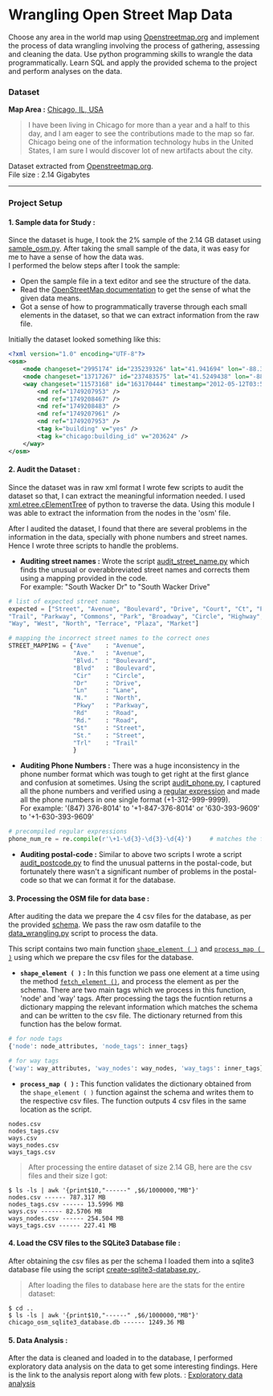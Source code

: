 # Wrangling Open Street Map Data

Choose any area in the world map using [Openstreetmap.org](https://www.openstreetmap.org) and implement the process of data wrangling involving the process of gathering, assessing and cleaning the data. Use python programming skills to wrangle the data programmatically. Learn SQL and apply the provided schema to the project and perform analyses on the data.

### Dataset
**Map Area :** [Chicago, IL, USA](https://en.wikipedia.org/wiki/Chicago)<br/>
> I have been living in Chicago for more than a year and a half to this day, and I am eager to see the contributions made to the map so far. Chicago being one of the information technology hubs in the United States, I am sure I would discover lot of new artifacts about the city.

Dataset extracted from [Openstreetmap.org](ps://www.openstreetmap.org).<br/>
File size : 2.14 Gigabytes <br/>

---

### Project Setup

#### **1. Sample data for Study :**
Since the dataset is huge, I took the 2% sample of the 2.14 GB dataset using [sample_osm.py](https://github.com/rzskhr/Data-Analyst-Nanodegree/blob/master/Projects/P3-Wrangle-OpenStreetMap-Data/sample_osm.py). After taking the small sample of the data, it was easy for me to have a sense of how the data was.<br/>
I performed the below steps after I took the sample:
* Open the sample file in a text editor and see the structure of the data.
* Read the [OpenStreetMap documentation](https://wiki.openstreetmap.org/wiki/OSM_XML) to get the sense of what the given data means.
* Got a sense of how to programmatically traverse through each small elements in the dataset, so that we can extract information from the raw file.

Initially the dataset looked something like this:
```xml
<?xml version="1.0" encoding="UTF-8"?>
<osm>
    <node changeset="2995174" id="235239326" lat="41.941694" lon="-88.325626" timestamp="2009-10-31T07:38:32Z" uid="147510" user="woodpeck_fixbot" version="2" />
    <node changeset="13717267" id="237483575" lat="41.5249438" lon="-88.0360975" timestamp="2012-11-02T00:40:15Z" uid="169600" user="patester24" version="5" />
    <way changeset="11573168" id="163170444" timestamp="2012-05-12T03:58:19Z" uid="674454" user="chicago-buildings" version="1">
        <nd ref="1749207953" />
        <nd ref="1749208467" />
        <nd ref="1749208483" />
        <nd ref="1749207961" />
        <nd ref="1749207953" />
        <tag k="building" v="yes" />
        <tag k="chicago:building_id" v="203624" />
    </way>
</osm>
```

#### **2. Audit the Dataset :**
Since the dataset was in raw xml format I wrote few scripts to audit the dataset so that, I can extract the meaningful information needed. I used [xml.etree.cElementTree](https://docs.python.org/2/library/xml.etree.elementtree.html) of python to traverse the data. Using this module I was able to extract the information from the nodes in the 'osm' file.

After I audited the dataset, I found that there are several problems in the information in the data, specially with phone numbers and street names. Hence I wrote three scripts to handle the problems.
* **Auditing street names :** Wrote the script [audit_street_name.py](https://github.com/rzskhr/Data-Analyst-Nanodegree/blob/master/Projects/P3-Wrangle-OpenStreetMap-Data/audit_street_name.py) which finds the unusual or overabbreviated street names and corrects them using a mapping provided in the code. <br/>
For example: "South Wacker Dr" to "South Wacker Drive"
```python
# list of expected street names
expected = ["Street", "Avenue", "Boulevard", "Drive", "Court", "Ct", "Place", "Square", "Lane", "Road",
"Trail", "Parkway", "Commons", "Park", "Broadway", "Circle", "Highway", "Trail",
"Way", "West", "North", "Terrace", "Plaza", "Market"]

# mapping the incorrect street names to the correct ones
STREET_MAPPING = {"Ave"    : "Avenue",
                  "Ave."   : "Avenue",
                  "Blvd."  : "Boulevard",
                  "Blvd"   : "Boulevard",
                  "Cir"    : "Circle",
                  "Dr"     : "Drive",
                  "Ln"     : "Lane",
                  "N."     : "North",
                  "Pkwy"   : "Parkway",
                  "Rd"     : "Road",
                  "Rd."    : "Road",
                  "St"     : "Street",
                  "St."    : "Street",
                  "Trl"    : "Trail"
                  }
```
* **Auditing Phone Numbers :** There was a huge inconsistency in the phone number format which was tough to get right at the first glance and confusion at sometimes. Using the script [audit_phone.py](https://github.com/rzskhr/Data-Analyst-Nanodegree/blob/master/Projects/P3-Wrangle-OpenStreetMap-Data/audit_phone.py), I captured all the phone numbers and verified using a [regular expression](https://github.com/rzskhr/Data-Analyst-Nanodegree/blob/e4ddd04f2b4e73992a660019bb7eb313769e23b1/Projects/P3-Wrangle-OpenStreetMap-Data/audit_phone.py#L11) and made all the phone numbers in one single format (+1-312-999-9999).<br/>
For example: '(847) 376-8014' to '+1-847-376-8014' or '630-393-9609' to '+1-630-393-9609'
```python
# precompiled regular expressions
phone_num_re = re.compile(r'\+1-\d{3}-\d{3}-\d{4}')     # matches the format +1-312-999-9999
```

* **Auditing postal-code :** Similar to above two scripts I wrote a script [audit_postcode.py](https://github.com/rzskhr/Data-Analyst-Nanodegree/blob/master/Projects/P3-Wrangle-OpenStreetMap-Data/audit_postcode.py) to find the unusual patterns in the postal-code, but fortunately there wasn't a significant number of problems in the postal-code so that we can format it for the database.


#### **3. Processing the OSM file for data base :**
After auditing the data we prepare the 4 csv files for the database, as per the provided [schema](https://github.com/rzskhr/Data-Analyst-Nanodegree/blob/master/Projects/P3-Wrangle-OpenStreetMap-Data/schema.py). We pass the raw osm datafile to the [data_wrangling.py](https://github.com/rzskhr/Data-Analyst-Nanodegree/blob/master/Projects/P3-Wrangle-OpenStreetMap-Data/data-wrangling.py) script to process the data.

This script contains two main function [```shape_element ( )```](https://github.com/rzskhr/Data-Analyst-Nanodegree/blob/99eaff92049b8f6d04cd478acc97be499d07f825/Projects/P3-Wrangle-OpenStreetMap-Data/data-wrangling.py#L55) and [```process_map ( )```](https://github.com/rzskhr/Data-Analyst-Nanodegree/blob/99eaff92049b8f6d04cd478acc97be499d07f825/Projects/P3-Wrangle-OpenStreetMap-Data/data-wrangling.py#L155) using which we prepare the csv files for the database.

* **```shape_element ( )``` :** In this function we pass one element at a time using the method [```fetch_element ()```](https://github.com/rzskhr/Data-Analyst-Nanodegree/blob/99eaff92049b8f6d04cd478acc97be499d07f825/Projects/P3-Wrangle-OpenStreetMap-Data/sample_osm.py#L23), and process the element as per the schema. There are two main tags which we process in this function, 'node' and 'way' tags. After processing the tags the fucntion returns a dictionary mapping the relevant information which matches the schema and can be written to the csv file. The dictionary returned from this function has the below format.

```python
# for node tags
{'node': node_attributes, 'node_tags': inner_tags}

# for way tags
{'way': way_attributes, 'way_nodes': way_nodes, 'way_tags': inner_tags}
```

* **```process_map ( )``` :** This function validates the dictionary obtained from the ```shape_element ( )``` function against the schema and writes them to the respective csv files. The function outputs 4 csv files in the same location as the script.
```
nodes.csv
nodes_tags.csv
ways.csv
ways_nodes.csv
ways_tags.csv
```

> After processing the entire dataset of size 2.14 GB, here are the csv files and their size I got:
```
$ ls -ls | awk '{print$10,"------" ,$6/1000000,"MB"}'
nodes.csv ------ 787.317 MB
nodes_tags.csv ------ 13.5996 MB
ways.csv ------ 82.5706 MB
ways_nodes.csv ------ 254.504 MB
ways_tags.csv ------ 227.41 MB
```

#### **4. Load the CSV files to the SQLite3 Database file :**
After obtaining the csv files as per the schema I loaded them into a sqlite3 database file using the script [create-sqlite3-database.py
](https://github.com/rzskhr/Data-Analyst-Nanodegree/blob/master/Projects/P3-Wrangle-OpenStreetMap-Data/create-sqlite3-database.py).

> After loading the files to database here are the stats for the entire dataset:
```
$ cd ..
$ ls -ls | awk '{print$10,"------" ,$6/1000000,"MB"}'
chicago_osm_sqlite3_database.db ------ 1249.36 MB
```


#### **5. Data Analysis :**

After the data is cleaned and loaded in to the database, I performed exploratory data analysis on the data to get some interesting findings.
Here is the link to the analysis report along with few plots. : [Exploratory data analysis](https://github.com/rzskhr/Data-Analyst-Nanodegree/blob/master/Projects/P3-Wrangle-OpenStreetMap-Data/data-exploraion-and-analysis.ipynb)
